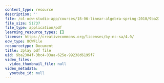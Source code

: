 ```yaml
---
content_type: resource
description: ''
file: /ol-ocw-studio-app/courses/18-06-linear-algebra-spring-2010/9ba2304f3bc403aa625e99238d6195f7_Go2aLo7ZOlU.pdf
file_size: 51737
file_type: application/pdf
learning_resource_types: []
license: https://creativecommons.org/licenses/by-nc-sa/4.0/
ocw_type: OCWFile
resourcetype: Document
title: 3play pdf file
uid: 9ba2304f-3bc4-03aa-625e-99238d6195f7
video_files:
  video_thumbnail_file: null
video_metadata:
  youtube_id: null
---
```

